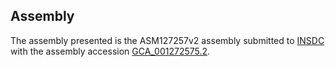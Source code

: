 

Assembly
--------

The assembly presented is the ASM127257v2 assembly submitted to
[INSDC](http://www.insdc.org) with the assembly accession
[GCA\_001272575.2](http://www.ebi.ac.uk/ena/data/view/GCA_001272575.2).
